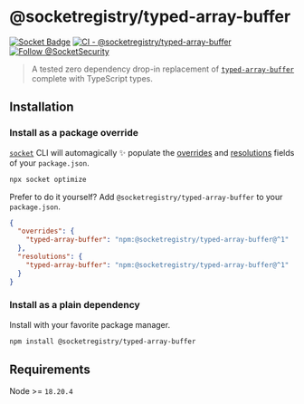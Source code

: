 # @socketregistry/typed-array-buffer

[![Socket Badge](https://socket.dev/api/badge/npm/package/@socketregistry/typed-array-buffer)](https://socket.dev/npm/package/@socketregistry/typed-array-buffer)
[![CI - @socketregistry/typed-array-buffer](https://github.com/SocketDev/socket-registry-js/actions/workflows/test.yml/badge.svg)](https://github.com/SocketDev/socket-registry-js/actions/workflows/test.yml)
[![Follow @SocketSecurity](https://img.shields.io/twitter/follow/SocketSecurity?style=social)](https://twitter.com/SocketSecurity)

> A tested zero dependency drop-in replacement of
> [`typed-array-buffer`](https://socket.dev/npm/package/typed-array-buffer)
> complete with TypeScript types.

## Installation

### Install as a package override

[`socket`](https://socket.dev/npm/package/socket) CLI will automagically
:sparkles: populate the
[overrides](https://docs.npmjs.com/cli/v9/configuring-npm/package-json#overrides)
and [resolutions](https://yarnpkg.com/configuration/manifest#resolutions) fields
of your `package.json`.

```sh
npx socket optimize
```

Prefer to do it yourself? Add `@socketregistry/typed-array-buffer` to your
`package.json`.

```json
{
  "overrides": {
    "typed-array-buffer": "npm:@socketregistry/typed-array-buffer@^1"
  },
  "resolutions": {
    "typed-array-buffer": "npm:@socketregistry/typed-array-buffer@^1"
  }
}
```

### Install as a plain dependency

Install with your favorite package manager.

```sh
npm install @socketregistry/typed-array-buffer
```

## Requirements

Node >= `18.20.4`
